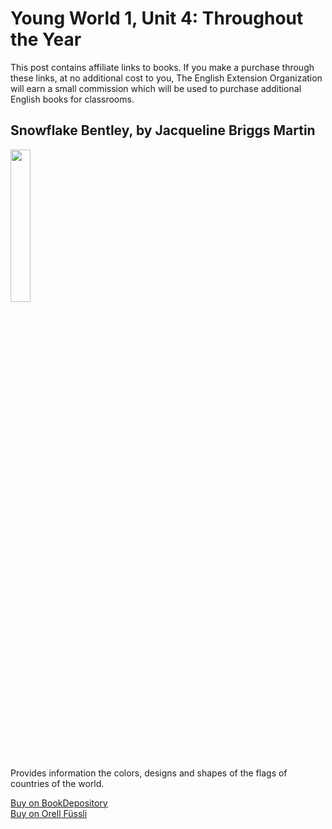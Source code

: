 # Young World 1, Unit 4: Throughout the Year

This post contains affiliate links to books. If you make a purchase through these links, at no additional cost to you, The English Extension Organization will earn a small commission which will be used to purchase additional English books for classrooms.

## Snowflake Bentley, by Jacqueline Briggs Martin

<img src="https://imgur.com/CCxAtjQ.png" width="25%" />

Provides information the colors, designs and shapes of the flags of countries of the world.

<a href="https://www.bookdepository.com/Snowflake-Bentley-Jacqueline-Briggs-Martin/9780547248295?ref=grid-view&qid=1656000835734&sr=1-1"> Buy on BookDepository</a>  
<a href="https://www.orellfuessli.ch/shop/home/artikeldetails/A1008254739">Buy on Orell Füssli</a>





<!--stackedit_data:
eyJoaXN0b3J5IjpbLTQ4MDQ5MjU0MSwxMzA0NjYyMjg5XX0=
-->